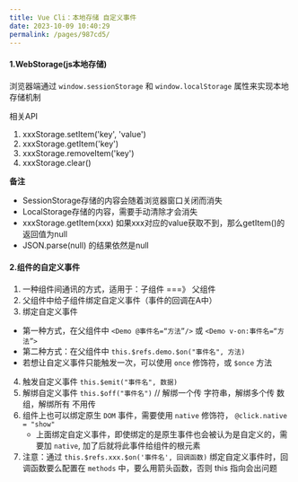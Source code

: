 ```yaml
---
title: Vue Cli：本地存储 自定义事件
date: 2023-10-09 10:40:29
permalink: /pages/987cd5/
---
```

#### 1.WebStorage(js本地存储)
浏览器端通过 `window.sessionStorage` 和 `window.localStorage` 属性来实现本地存储机制

相关API

1. xxxStorage.setItem('key', 'value')
2. xxxStorage.getItem('key')
3. xxxStorage.removeItem('key')
4. xxxStorage.clear()

**备注**
 - SessionStorage存储的内容会随着浏览器窗口关闭而消失
 - LocalStorage存储的内容，需要手动清除才会消失
 - xxxStorage.getItem(xxx) 如果xxx对应的value获取不到，那么getItem()的返回值为null
 - JSON.parse(null) 的结果依然是null

#### 2.组件的自定义事件
1. 一种组件间通讯的方式，适用于：子组件 ===》 父组件
2. 父组件中给子组件绑定自定义事件（事件的回调在A中）
3. 绑定自定义事件
 - 第一种方式，在父组件中 `<Demo @事件名=“方法”/>` 或 `<Demo v-on:事件名=“方法”>`
 - 第二种方式：在父组件中 `this.$refs.demo.$on("事件名", 方法)`
 - 若想让自定义事件只能触发一次，可以使用 `once` 修饰符，或 `$once` 方法
4. 触发自定义事件 `this.$emit("事件名", 数据)`
5. 解绑自定义事件 `this.$off("事件名")` // 解绑一个传 字符串，解绑多个传 数组，解绑所有 不用传
6. 组件上也可以绑定原生 `DOM` 事件，需要使用 `native` 修饰符， `@click.native = "show"`
   - 上面绑定自定义事件，即使绑定的是原生事件也会被认为是自定义的，需要加 `native`, 加了后就将此事件给组件的根元素
7. 注意：通过 `this.$refs.xxx.$on('事件名', 回调函数)` 绑定自定义事件时，回调函数要么配置在 `methods` 中，要么用箭头函数，否则 this 指向会出问题
